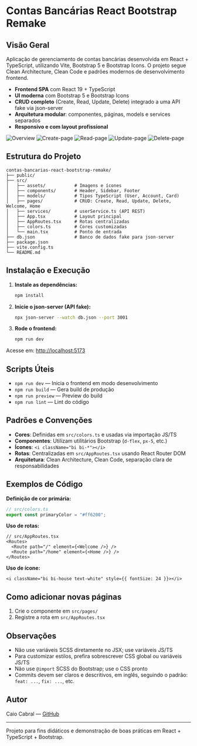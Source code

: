 # Contas Bancárias React Bootstrap Remake

## Visão Geral

Aplicação de gerenciamento de contas bancárias desenvolvida em React + TypeScript, utilizando Vite, Bootstrap 5 e Bootstrap Icons. O projeto segue Clean Architecture, Clean Code e padrões modernos de desenvolvimento frontend.

- **Frontend SPA** com React 19 + TypeScript
- **UI moderna** com Bootstrap 5 e Bootstrap Icons
- **CRUD completo** (Create, Read, Update, Delete) integrado a uma API fake via json-server
- **Arquitetura modular**: componentes, páginas, models e services separados
- **Responsivo e com layout profissional**

![Overview](https://github.com/user-attachments/assets/07dac251-b087-431d-a8b0-cd98cd2d4b90)
![Create-page](https://github.com/user-attachments/assets/8c7f01d5-b3b3-4c3a-95ec-9b35b01fdd9d)
![Read-page](https://github.com/user-attachments/assets/59e36575-ff53-435c-8f77-6d6efb826db9)
![Update-page](https://github.com/user-attachments/assets/4bd0b6f7-9cf8-4756-95bf-00d46aa877f3)
![Delete-page](https://github.com/user-attachments/assets/a9319c18-cd2a-450e-91c9-f1913d15331b)

## Estrutura do Projeto

```
contas-bancarias-react-bootstrap-remake/
├── public/
├── src/
│   ├── assets/           # Imagens e ícones
│   ├── components/       # Header, Sidebar, Footer
│   ├── models/           # Tipos TypeScript (User, Account, Card)
│   ├── pages/            # CRUD: Create, Read, Update, Delete, Welcome, Home
│   ├── services/         # userService.ts (API REST)
│   ├── App.tsx           # Layout principal
│   ├── AppRoutes.tsx     # Rotas centralizadas
│   ├── colors.ts         # Cores customizadas
│   └── main.tsx          # Ponto de entrada
├── db.json               # Banco de dados fake para json-server
├── package.json
├── vite.config.ts
└── README.md
```

## Instalação e Execução

1. **Instale as dependências:**
   ```bash
   npm install
   ```
2. **Inicie o json-server (API fake):**
   ```bash
   npx json-server --watch db.json --port 3001
   ```
3. **Rode o frontend:**
   ```bash
   npm run dev
   ```

Acesse em: [http://localhost:5173](http://localhost:5173)

## Scripts Úteis

- `npm run dev` — Inicia o frontend em modo desenvolvimento
- `npm run build` — Gera build de produção
- `npm run preview` — Preview do build
- `npm run lint` — Lint do código

## Padrões e Convenções

- **Cores**: Definidas em `src/colors.ts` e usadas via importação JS/TS
- **Componentes**: Utilizam utilitários Bootstrap (`d-flex`, `px-5`, etc.)
- **Ícones**: `<i className="bi bi-*"></i>`
- **Rotas**: Centralizadas em `src/AppRoutes.tsx` usando React Router DOM
- **Arquitetura**: Clean Architecture, Clean Code, separação clara de responsabilidades

## Exemplos de Código

**Definição de cor primária:**

```ts
// src/colors.ts
export const primaryColor = "#ff6200";
```

**Uso de rotas:**

```tsx
// src/AppRoutes.tsx
<Routes>
  <Route path="/" element={<Welcome />} />
  <Route path="/home" element={<Home />} />
</Routes>
```

**Uso de ícone:**

```tsx
<i className="bi bi-house text-white" style={{ fontSize: 24 }}></i>
```

## Como adicionar novas páginas

1. Crie o componente em `src/pages/`
2. Registre a rota em `src/AppRoutes.tsx`

## Observações

- Não use variáveis SCSS diretamente no JSX; use variáveis JS/TS
- Para customizar estilos, prefira sobrescrever CSS global ou variáveis JS/TS
- Não use `@import` SCSS do Bootstrap; use o CSS pronto
- Commits devem ser claros e descritivos, em inglês, seguindo o padrão: `feat: ...`, `fix: ...`, etc.

## Autor

Caio Cabral — [GitHub](https://github.com/Caio-Cabral-Programmer)

---

Projeto para fins didáticos e demonstração de boas práticas em React + TypeScript + Bootstrap.
